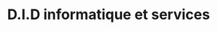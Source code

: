 ---
title: "D.I.D informatique et services"
url: /taverny/d-i-d-informatique-et-services/
shop: ordinateur
---